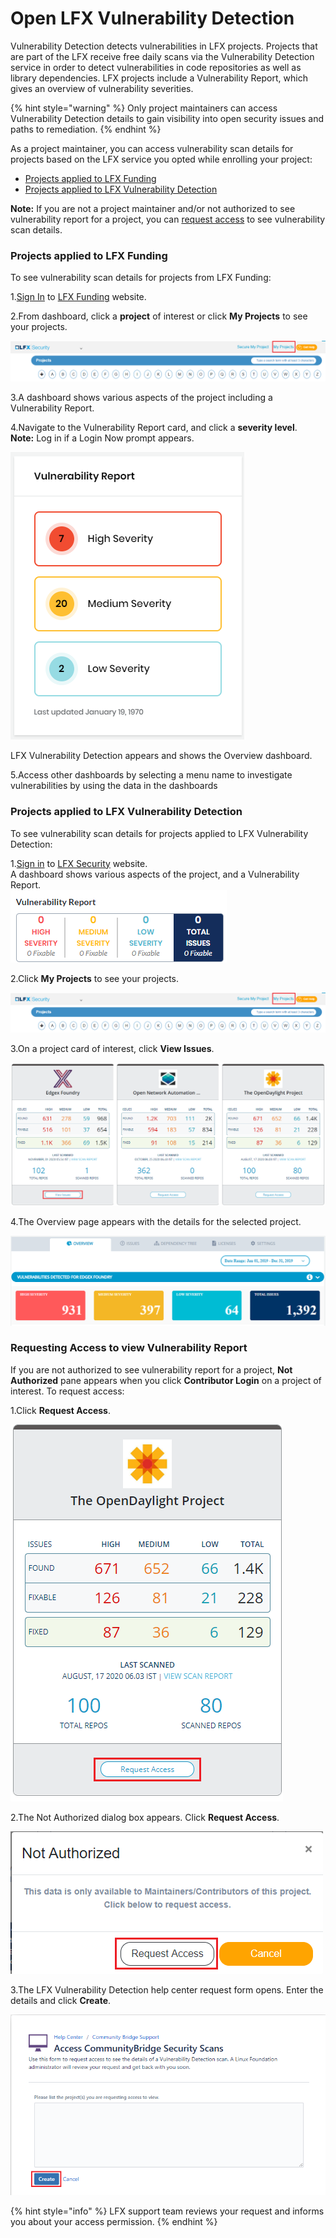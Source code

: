 # Open LFX Vulnerability Detection

Vulnerability Detection detects vulnerabilities in LFX projects. Projects that are part of the LFX receive free daily scans via the Vulnerability Detection service in order to detect vulnerabilities in code repositories as well as library dependencies. LFX projects include a Vulnerability Report, which gives an overview of vulnerability severities. 

{% hint style="warning" %}
Only project maintainers can access Vulnerability Detection details to gain visibility into open security issues and paths to remediation.
{% endhint %}

As a project maintainer, you can access vulnerability scan details for projects based on the LFX service you opted while enrolling your project:

* [Projects applied to LFX Funding](open-communitybridge-vulnerability-detection.md#projects-applied-to-lfx-funding)
* [Projects applied to LFX Vulnerability Detection](open-communitybridge-vulnerability-detection.md#projects-applied-to-lfx-vulnerability-detection)

**Note:** If you are not a project maintainer and/or not authorized to see vulnerability report for a project, you can [request access](open-communitybridge-vulnerability-detection.md#requesting-access-to-view-vulnerability-report) to see vulnerability scan details.

### Projects applied to LFX Funding

To see vulnerability scan details for projects from LFX Funding:

1.[Sign In](../../sso/sign-in/) to [LFX Funding](https://funding.lfx.linuxfoundation.org/) website.

2.From dashboard, click a **project** of interest or click **My Projects** to see your projects.

![My Projects](../../.gitbook/assets/my_proj%20%281%29.png)

3.A dashboard shows various aspects of the project including a Vulnerability Report.

4.Navigate to the Vulnerability Report card, and click a **severity level**.  
**Note:** Log in if a Login Now prompt appears.  
  
 ![](../../.gitbook/assets/funding-vulnerability-report.png)   
  
LFX Vulnerability Detection appears and shows the Overview dashboard. 

5.Access other dashboards by selecting a menu name to investigate vulnerabilities by using the data in the dashboards

### Projects applied to LFX Vulnerability Detection

To see vulnerability scan details for projects applied to LFX Vulnerability Detection:

1.[Sign in](../../sso/sign-in/) to  [LFX Security](https://security.lfx.linuxfoundation.org/) website.  
A dashboard shows various aspects of the project, and a Vulnerability Report.  
![](../../.gitbook/assets/7419012.png)

2.Click **My Projects** to see your projects.

![My Projects](../../.gitbook/assets/my_proj.png)

3.On a project card of interest, click **View Issues**.

![Cards](../../.gitbook/assets/new_card.png)

4.The Overview page appears with the details for the selected project. 

![](../../.gitbook/assets/vulnerabilites.png)

### Requesting Access to view Vulnerability Report

If you are not authorized to see vulnerability report for a project, **Not Authorized** pane appears when you click **Contributor Login** on a project of interest. To request access:

1.Click **Request Access**.

![Request Access](../../.gitbook/assets/request_new_access.png)

2.The Not Authorized dialog box appears. Click **Request Access**. 

![](../../.gitbook/assets/request_access_dialog.png)

3.The LFX Vulnerability Detection help center request form opens. Enter the details and click **Create**.

![](../../.gitbook/assets/access.png)

{% hint style="info" %}
LFX support team reviews your request and informs you about your access permission.
{% endhint %}

  




